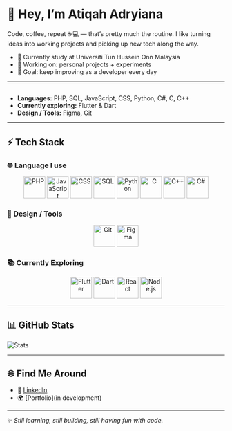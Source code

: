 # 👋 Hey, I’m Atiqah Adryiana  

Code, coffee, repeat ☕💻 — that’s pretty much the routine. I like turning ideas into working projects and picking up new tech along the way.  

- 🌱 Currently study at Universiti Tun Hussein Onn Malaysia 
- 🔧 Working on: personal projects + experiments  
- 🎯 Goal: keep improving as a developer every day  

---

## 
- **Languages:** PHP, SQL, JavaScript, CSS, Python, C#, C, C++  
- **Currently exploring:** Flutter & Dart  
- **Design / Tools:** Figma, Git  

---

## ⚡ Tech Stack  

### 🌐 Language I use 
<p align="center">
<img src="https://cdn.jsdelivr.net/gh/devicons/devicon/icons/php/php-original.svg" alt="PHP" width="50" height="50"/>
<img src="https://cdn.jsdelivr.net/gh/devicons/devicon/icons/javascript/javascript-original.svg" alt="JavaScript" width="50" height="50"/>
<img src="https://cdn.jsdelivr.net/gh/devicons/devicon/icons/css3/css3-original.svg" alt="CSS" width="50" height="50"/>
<img src="https://cdn.jsdelivr.net/gh/devicons/devicon/icons/mysql/mysql-original.svg" alt="SQL" width="50" height="50"/>
<img src="https://cdn.jsdelivr.net/gh/devicons/devicon/icons/python/python-original.svg" alt="Python" width="50" height="50"/>
<img src="https://cdn.jsdelivr.net/gh/devicons/devicon/icons/c/c-original.svg" alt="C" width="50" height="50"/>
<img src="https://cdn.jsdelivr.net/gh/devicons/devicon/icons/cplusplus/cplusplus-original.svg" alt="C++" width="50" height="50"/>
<img src="https://cdn.jsdelivr.net/gh/devicons/devicon/icons/csharp/csharp-original.svg" alt="C#" width="50" height="50"/>

### 🎨 Design / Tools 
<p align="center">
<img src="https://cdn.jsdelivr.net/gh/devicons/devicon/icons/git/git-original.svg" alt="Git" width="50" height="50"/>
<img src="https://cdn.jsdelivr.net/gh/devicons/devicon/icons/figma/figma-original.svg" alt="Figma" width="50" height="50"/>

### 📚 Currently Exploring 
<p align="center">
<img src="https://cdn.jsdelivr.net/gh/devicons/devicon/icons/flutter/flutter-original.svg" alt="Flutter" width="50" height="50"/>
<img src="https://cdn.jsdelivr.net/gh/devicons/devicon/icons/dart/dart-original.svg" alt="Dart" width="50" height="50"/>
<img src="https://cdn.jsdelivr.net/gh/devicons/devicon/icons/react/react-original.svg" alt="React" width="50" height="50"/>
<img src="https://cdn.jsdelivr.net/gh/devicons/devicon/icons/nodejs/nodejs-original.svg" alt="Node.js" width="50" height="50"/>
  
---

## 📊 GitHub Stats  
![Stats](https://github-readme-stats.vercel.app/api?username=atiqahadryiana&show_icons=true&theme=tokyonight)  

---

## 🌐 Find Me Around  
- 💼 [LinkedIn](https://linkedin.com/in/sitinuratiqahadryiana)  
- 🌍 [Portfolio](in development)  

---

✨ *Still learning, still building, still having fun with code.*  
